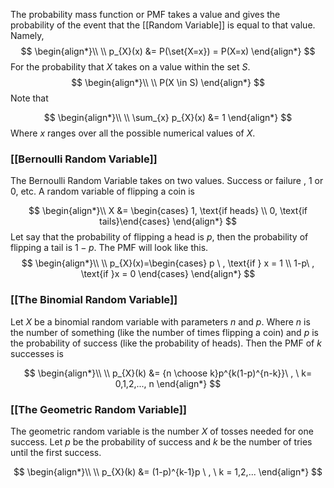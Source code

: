 The probability mass function or PMF takes a value and gives the probability of the event that the [[Random Variable]] is equal to that value. Namely,
$$
\begin{align*}\\
\\ p_{X}(x) &= P(\set{X=x}) = P(X=x)
\end{align*}
$$
For the probability that $X$ takes on a value within the set $S$.
$$
\begin{align*}\\
\\ P(X \in S)
\end{align*}
$$
Note that 

$$
\begin{align*}\\
\\    \sum_{x} p_{X}(x) &= 1
\end{align*}
$$
Where $x$ ranges over all the possible numerical values of $X$.

### [[Bernoulli Random Variable]]
The Bernoulli Random Variable takes on two values. Success or failure , 1 or 0, etc.
A random variable of flipping a coin is 

$$
\begin{align*}\\
 X &= \begin{cases} 1, \text{if heads} \\ 0, \text{if tails}\end{cases}
\end{align*}
$$
Let say that the probability of flipping a head is $p$, then the probability of flipping a tail is $1 - p$. The PMF will look like this.
$$
\begin{align*}\\
\\ p_{X}(x)=\begin{cases} p \ , \text{if } x = 1 \\ 1-p\ , \text{if }x = 0 \end{cases}
\end{align*}
$$
### [[The Binomial Random Variable]]
Let $X$ be a binomial random variable with parameters $n$ and $p$. Where $n$ is the number of something (like the number of times flipping a coin) and $p$ is the probability of success (like the probability of heads). Then the PMF of $k$ successes is

$$
\begin{align*}\\
\\   p_{X}(k) &= {n \choose k}p^{k(1-p)^{n-k}}\ , \ k= 0,1,2,..., n
\end{align*}
$$
### [[The Geometric Random Variable]]
The geometric random variable is the number $X$ of tosses needed for one success. Let $p$ be the probability of success and $k$ be the number of tries until the first success.

$$
\begin{align*}\\
\\  p_{X}(k) &= (1-p)^{k-1}p \ , \ k = 1,2,...
\end{align*}
$$



